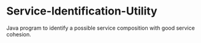# Service-Identification-Utility

Java program to identify a possible service composition with good service cohesion.
